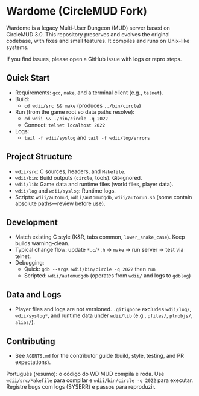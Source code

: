 # Wardome (CircleMUD Fork)

Wardome is a legacy Multi-User Dungeon (MUD) server based on CircleMUD 3.0. This repository preserves and evolves the original codebase, with fixes and small features. It compiles and runs on Unix-like systems.

If you find issues, please open a GitHub issue with logs or repro steps.

## Quick Start
- Requirements: `gcc`, `make`, and a terminal client (e.g., `telnet`).
- Build:
  - `cd wdii/src && make` (produces `../bin/circle`)
- Run (from the game root so data paths resolve):
  - `cd wdii && ./bin/circle -q 2022`
  - Connect: `telnet localhost 2022`
- Logs:
  - `tail -f wdii/syslog` and `tail -f wdii/log/errors`

## Project Structure
- `wdii/src`: C sources, headers, and `Makefile`.
- `wdii/bin`: Build outputs (`circle`, tools). Git-ignored.
- `wdii/lib`: Game data and runtime files (world files, player data).
- `wdii/log` and `wdii/syslog`: Runtime logs.
- Scripts: `wdii/automud`, `wdii/automudgdb`, `wdii/autorun.sh` (some contain absolute paths—review before use).

## Development
- Match existing C style (K&R, tabs common, `lower_snake_case`). Keep builds warning-clean.
- Typical change flow: update `*.c`/`*.h` → `make` → run server → test via telnet.
- Debugging:
  - Quick: `gdb --args wdii/bin/circle -q 2022` then `run`
  - Scripted: `wdii/automudgdb` (operates from `wdii/` and logs to `gdblog`)

## Data and Logs
- Player files and logs are not versioned. `.gitignore` excludes `wdii/log/`, `wdii/syslog*`, and runtime data under `wdii/lib` (e.g., `pfiles/`, `plrobjs/`, `alias/`).

## Contributing
- See `AGENTS.md` for the contributor guide (build, style, testing, and PR expectations).

Português (resumo): o código do WD MUD compila e roda. Use `wdii/src/Makefile` para compilar e `wdii/bin/circle -q 2022` para executar. Registre bugs com logs (SYSERR) e passos para reproduzir.
